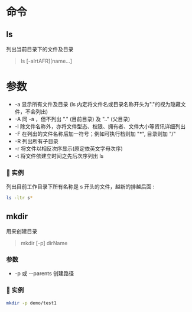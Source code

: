 # 命令

## ls

列出当前目录下的文件及目录

> ls [-alrtAFR][name...]

# 参数

- -a 显示所有文件及目录 (ls 内定将文件名或目录名称开头为"."的视为隐藏文件，不会列出)
- -A 同 -a ，但不列出 "." (目前目录) 及 ".." (父目录)
- -l 除文件名称外，亦将文件型态、权限、拥有者、文件大小等资讯详细列出
- -F 在列出的文件名称后加一符号；例如可执行档则加 "\*", 目录则加 "/"
- -R 列出所有子目录
- -r 将文件以相反次序显示(原定依英文字母次序)
- -t 将文件依建立时间之先后次序列出 ls

###  实例

列出目前工作目录下所有名称是 s 开头的文件，越新的排越后面 :

```bash
ls -ltr s*
```

## mkdir

用来创建目录

> mkdir [-p] dirName

### 参数

- -p 或 --parents 创建路径

###  实例

```bash
mkdir -p demo/test1
```
